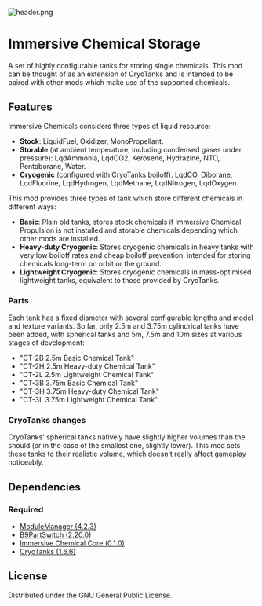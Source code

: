![header.png](https://raw.githubusercontent.com/CharleRoger/ImmersiveChemicalStorage/main/header.png)

# Immersive Chemical Storage
A set of highly configurable tanks for storing single chemicals. This mod can be thought of as an extension of CryoTanks and is intended to be paired with other mods which make use of the supported chemicals.

## Features
Immersive Chemicals considers three types of liquid resource:
- **Stock**: LiquidFuel, Oxidizer, MonoPropellant.
- **Storable** (at ambient temperature, including condensed gases under pressure): LqdAmmonia, LqdCO2, Kerosene, Hydrazine, NTO, Pentaborane, Water.
- **Cryogenic** (configured with CryoTanks boiloff): LqdCO, Diborane, LqdFluorine, LqdHydrogen, LqdMethane, LqdNitrogen, LqdOxygen.

This mod provides three types of tank which store different chemicals in different ways:
- **Basic**: Plain old tanks, stores stock chemicals if Immersive Chemical Propulsion is not installed and storable chemicals depending which other mods are installed.
- **Heavy-duty Cryogenic**: Stores cryogenic chemicals in heavy tanks with very low boiloff rates and cheap boiloff prevention, intended for storing chemicals long-term on orbit or the ground.
- **Lightweight Cryogenic**: Stores cryogenic chemicals in mass-optimised lightweight tanks, equivalent to those provided by CryoTanks.

### Parts
Each tank has a fixed diameter with several configurable lengths and model and texture variants. So far, only 2.5m and 3.75m cylindrical tanks have been added, with spherical tanks and 5m, 7.5m and 10m sizes at various stages of development:
- "CT-2B 2.5m Basic Chemical Tank"
- "CT-2H 2.5m Heavy-duty Chemical Tank"
- "CT-2L 2.5m Lightweight Chemical Tank"
- "CT-3B 3.75m Basic Chemical Tank"
- "CT-3H 3.75m Heavy-duty Chemical Tank"
- "CT-3L 3.75m Lightweight Chemical Tank"

### CryoTanks changes
CryoTanks' spherical tanks natively have slightly higher volumes than the should (or in the case of the smallest one, slightly lower). This mod sets these tanks to their realistic volume, which doesn't really affect gameplay noticeably.

## Dependencies
### Required
- [ModuleManager (4.2.3)](https://github.com/sarbian/ModuleManager)
- [B9PartSwitch (2.20.0)](https://github.com/blowfishpro/B9PartSwitch)
- [Immersive Chemical Core (0.1.0)](https://github.com/CharleRoger/ImmersiveChemicalCore)
- [CryoTanks (1.6.6)](https://github.com/post-kerbin-mining-corporation/CryoTanks)

## License
Distributed under the GNU General Public License.
